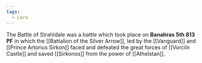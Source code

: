 ```yaml
---
tags:
  - Lore
---
```

The Battle of Strahldale was a battle which took place on **Banahras 5th 813 PF** in which the [[Battalion of the Silver Arrow]], led by the [[Vanguard]] and [[Prince Artorius Sirkon]] faced and defeated the great forces of [[Vorciln Castle]] and saved [[Sirkonos]] from the power of [[Athelstan]].